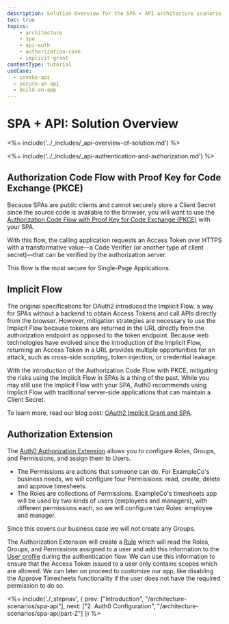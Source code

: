 ```yaml
---
description: Solution Overview for the SPA + API architecture scenario
toc: true
topics:
    - architecture
    - spa
    - api-auth
    - authorization-code
    - implicit-grant
contentType: tutorial
useCase:
  - invoke-api
  - secure-an-api
  - build-an-app
---
```


# SPA + API: Solution Overview

<%= include('../_includes/_api-overview-of-solution.md') %>

<%= include('../_includes/_api-authentication-and-authorization.md') %>

## Authorization Code Flow with Proof Key for Code Exchange (PKCE)

Because SPAs are public clients and cannot securely store a Client Secret since the source code is available to the browser, you will want to use the [Authorization Code Flow with Proof Key for Code Exchange (PKCE)](/flows/authorization-code-flow-with-proof-key-for-code-exchange-pkce) with your SPA. 

With this flow, the calling application requests an Access Token over HTTPS with a transformative value&mdash;a Code Verifier (or another type of client secret)&mdash;that can be verified by the authorization server. 

This flow is the most secure for Single-Page Applications.

## Implicit Flow

The original specifications for OAuth2 introduced the Implicit Flow, a way for SPAs without a backend to obtain Access Tokens and call APIs directly from the browser. However, mitigation strategies are necessary to use the Implicit Flow because tokens are returned in the URL directly from the authorization endpoint as opposed to the token endpoint. Because web technologies have evolved since the introduction of the Implicit Flow, returning an Access Token in a URL provides multiple opportunities for an attack, such as cross-side scripting, token injection, or credential leakage.

With the introduction of the Authorization Code Flow with PKCE, mitigating the risks using the Implicit Flow in SPAs is a thing of the past. While you may still use the Implicit Flow with your SPA, Auth0 recommends using Implicit Flow with traditional server-side applications that can maintain a Client Secret.

To learn more, read our blog post: [OAuth2 Implicit Grant and SPA](https://auth0.com/blog/oauth2-implicit-grant-and-spa/#The-Implicit-Grant). 

## Authorization Extension

The [Auth0 Authorization Extension](/extensions/authorization-extension) allows you to configure <dfn data-key="role">Roles</dfn>, Groups, and Permissions, and assign them to Users.

- The Permissions are actions that someone can do. For ExampleCo's business needs, we will configure four Permissions: read, create, delete and approve timesheets.
- The Roles are collections of Permissions. ExampleCo's timesheets app will be used by two kinds of users (employees and managers), with different permissions each, so we will configure two Roles: employee and manager.

Since this covers our business case we will not create any Groups.

The Authorization Extension will create a [Rule](/rules) which will read the Roles, Groups, and Permissions assigned to a user and add this information to the [User profile](/rules/current#rule-syntax) during the authentication flow. We can use this information to ensure that the Access Token issued to a user only contains scopes which are allowed. We can later on proceed to customize our app, like disabling the Approve Timesheets functionality if the user does not have the required permission to do so.

<%= include('./_stepnav', {
 prev: ["Introduction", "/architecture-scenarios/spa-api"], next: ["2. Auth0 Configuration", "/architecture-scenarios/spa-api/part-2"]
}) %>
